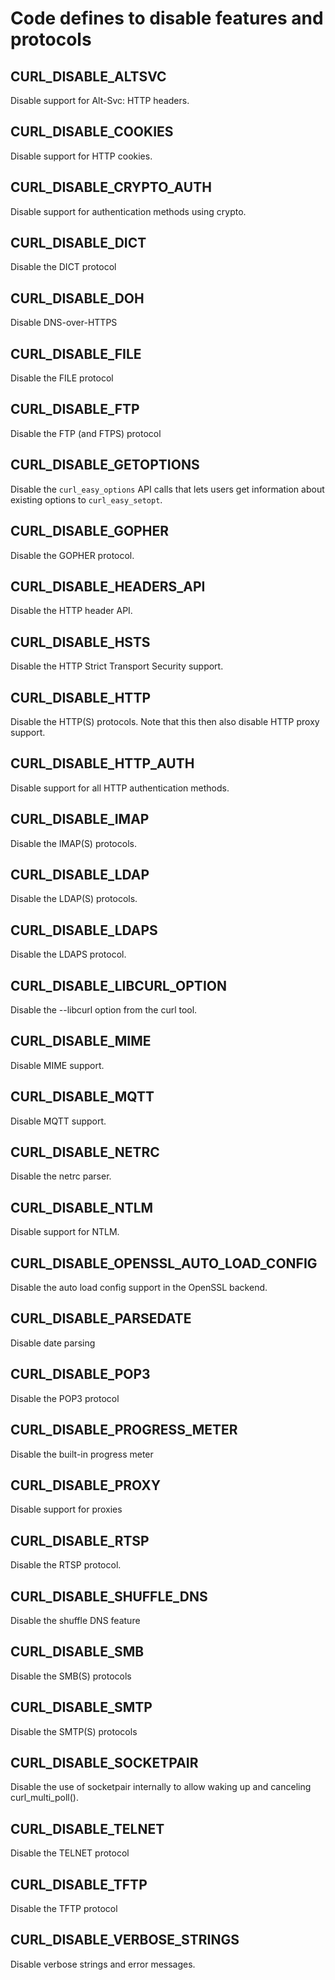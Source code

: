 # Code defines to disable features and protocols

## CURL_DISABLE_ALTSVC

Disable support for Alt-Svc: HTTP headers.

## CURL_DISABLE_COOKIES

Disable support for HTTP cookies.

## CURL_DISABLE_CRYPTO_AUTH

Disable support for authentication methods using crypto.

## CURL_DISABLE_DICT

Disable the DICT protocol

## CURL_DISABLE_DOH

Disable DNS-over-HTTPS

## CURL_DISABLE_FILE

Disable the FILE protocol

## CURL_DISABLE_FTP

Disable the FTP (and FTPS) protocol

## CURL_DISABLE_GETOPTIONS

Disable the `curl_easy_options` API calls that lets users get information
about existing options to `curl_easy_setopt`.

## CURL_DISABLE_GOPHER

Disable the GOPHER protocol.

## CURL_DISABLE_HEADERS_API

Disable the HTTP header API.

## CURL_DISABLE_HSTS

Disable the HTTP Strict Transport Security support.

## CURL_DISABLE_HTTP

Disable the HTTP(S) protocols. Note that this then also disable HTTP proxy
support.

## CURL_DISABLE_HTTP_AUTH

Disable support for all HTTP authentication methods.

## CURL_DISABLE_IMAP

Disable the IMAP(S) protocols.

## CURL_DISABLE_LDAP

Disable the LDAP(S) protocols.

## CURL_DISABLE_LDAPS

Disable the LDAPS protocol.

## CURL_DISABLE_LIBCURL_OPTION

Disable the --libcurl option from the curl tool.

## CURL_DISABLE_MIME

Disable MIME support.

## CURL_DISABLE_MQTT

Disable MQTT support.

## CURL_DISABLE_NETRC

Disable the netrc parser.

## CURL_DISABLE_NTLM

Disable support for NTLM.

## CURL_DISABLE_OPENSSL_AUTO_LOAD_CONFIG

Disable the auto load config support in the OpenSSL backend.

## CURL_DISABLE_PARSEDATE

Disable date parsing

## CURL_DISABLE_POP3

Disable the POP3 protocol

## CURL_DISABLE_PROGRESS_METER

Disable the built-in progress meter

## CURL_DISABLE_PROXY

Disable support for proxies

## CURL_DISABLE_RTSP

Disable the RTSP protocol.

## CURL_DISABLE_SHUFFLE_DNS

Disable the shuffle DNS feature

## CURL_DISABLE_SMB

Disable the SMB(S) protocols

## CURL_DISABLE_SMTP

Disable the SMTP(S) protocols

## CURL_DISABLE_SOCKETPAIR

Disable the use of socketpair internally to allow waking up and canceling
curl_multi_poll().

## CURL_DISABLE_TELNET

Disable the TELNET protocol

## CURL_DISABLE_TFTP

Disable the TFTP protocol

## CURL_DISABLE_VERBOSE_STRINGS

Disable verbose strings and error messages.
